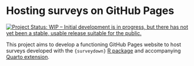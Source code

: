 # Hosting surveys on GitHub Pages
[![Project Status: WIP – Initial development is in progress, but there has not yet been a stable, usable release suitable for the public.](https://www.repostatus.org/badges/latest/wip.svg)](https://www.repostatus.org/#wip)

This project aims to develop a functioning GitHub Pages website to host surveys developed with the `{surveydown}` [R package](https://github.com/surveydown-dev/surveydown) and accompanying [Quarto extension](https://github.com/surveydown-dev/surveydown-ext).
